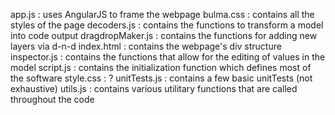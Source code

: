 app.js : 			uses AngularJS to frame the webpage
bulma.css : 		contains all the styles of the page
decoders.js : 		contains the functions to transform a model into code output
dragdropMaker.js : 	contains the functions for adding new layers via d-n-d
index.html : 		contains the webpage's div structure
inspector.js : 		contains the functions that allow for the editing of values in the model
script.js : 		contains the initialization function which defines most of the software
style.css : 		?
unitTests.js :		contains a few basic unitTests (not exhaustive)
utils.js :			contains various utilitary functions that are called throughout the code

